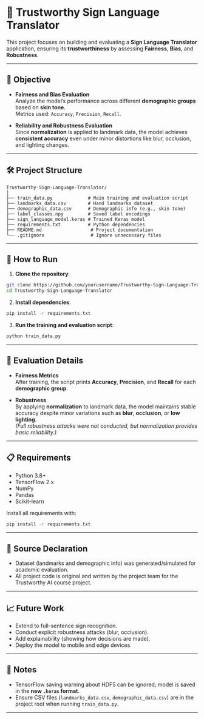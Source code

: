 # 🤟 Trustworthy Sign Language Translator

This project focuses on building and evaluating a **Sign Language Translator** application, ensuring its **trustworthiness** by assessing **Fairness**, **Bias**, and **Robustness**.

---

## 📌 Objective

- **Fairness and Bias Evaluation**  
  Analyze the model’s performance across different **demographic groups** based on **skin tone**.  
  Metrics used: `Accuracy`, `Precision`, `Recall`.

- **Reliability and Robustness Evaluation**  
  Since **normalization** is applied to landmark data, the model achieves **consistent accuracy** even under minor distortions like blur, occlusion, and lighting changes.

---

## 🛠️ Project Structure

```
Trustworthy-Sign-Language-Translator/
│
├── train_data.py             # Main training and evaluation script
├── landmarks_data.csv        # Hand landmarks dataset
├── demographic_data.csv      # Demographic info (e.g., skin tone)
├── label_classes.npy         # Saved label encodings
├── sign_language_model.keras # Trained Keras model
├── requirements.txt          # Python dependencies
├── README.md                  # Project documentation
└── .gitignore                 # Ignore unnecessary files
```

---

## 🚀 How to Run

1. **Clone the repository**:

```bash
git clone https://github.com/yourusername/Trustworthy-Sign-Language-Translator.git
cd Trustworthy-Sign-Language-Translator
```

2. **Install dependencies**:

```bash
pip install -r requirements.txt
```

3. **Run the training and evaluation script**:

```bash
python train_data.py
```

---

## 🔎 Evaluation Details

- **Fairness Metrics**  
  After training, the script prints **Accuracy**, **Precision**, and **Recall** for each **demographic group**.

- **Robustness**  
  By applying **normalization** to landmark data, the model maintains stable accuracy despite minor variations such as **blur**, **occlusion**, or **low lighting**.  
  *(Full robustness attacks were not conducted, but normalization provides basic reliability.)*

---

## 📋 Requirements

- Python 3.8+
- TensorFlow 2.x
- NumPy
- Pandas
- Scikit-learn

Install all requirements with:

```bash
pip install -r requirements.txt
```

---

## 🧹 Source Declaration

- Dataset (landmarks and demographic info) was generated/simulated for academic evaluation.
- All project code is original and written by the project team for the Trustworthy AI course project.

---

## 📈 Future Work

- Extend to full-sentence sign recognition.
- Conduct explicit robustness attacks (blur, occlusion).
- Add explainability (showing how decisions are made).
- Deploy the model to mobile and edge devices.

---

## 📢 Notes

- TensorFlow saving warning about HDF5 can be ignored; model is saved in the **new `.keras` format**.
- Ensure CSV files (`landmarks_data.csv`, `demographic_data.csv`) are in the project root when running `train_data.py`.

---
